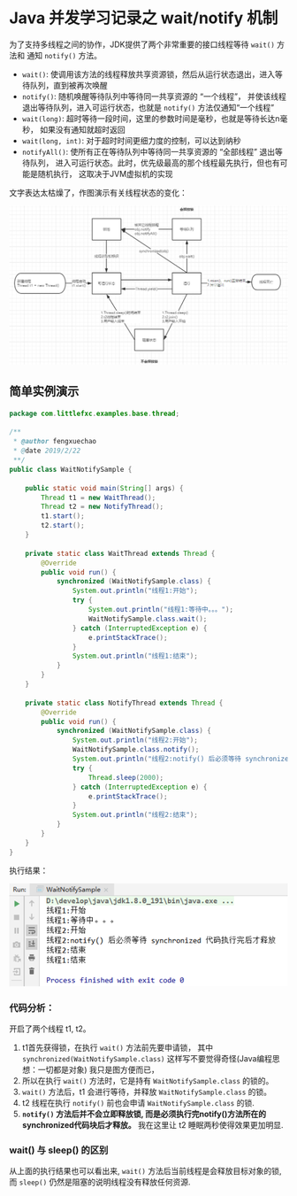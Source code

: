 # Java 并发学习记录之 wait/notify 机制

为了支持多线程之间的协作，JDK提供了两个非常重要的接口线程等待 `wait()` 方法和
通知 `notify()` 方法。

- `wait()`: 使调用该方法的线程释放共享资源锁，然后从运行状态退出，进入等待队列，直到被再次唤醒
- `notify()`: 随机唤醒等待队列中等待同一共享资源的 “一个线程”，
并使该线程退出等待队列，进入可运行状态，也就是 `notify()` 方法仅通知“一个线程”
- `wait(long)`: 超时等待一段时间，这里的参数时间是毫秒，也就是等待长达n毫秒，
如果没有通知就超时返回
- `wait(long, int)`: 对于超时时间更细力度的控制，可以达到纳秒
- `notifyAll()`: 使所有正在等待队列中等待同一共享资源的 “全部线程” 退出等待队列，
进入可运行状态。此时，优先级最高的那个线程最先执行，但也有可能是随机执行，
这取决于JVM虚拟机的实现

文字表达太枯燥了，作图演示有关线程状态的变化：

![线程的基本状态](images/线程的基本状态.png)

## 简单实例演示

```java
package com.littlefxc.examples.base.thread;

/**
 * @author fengxuechao
 * @date 2019/2/22
 **/
public class WaitNotifySample {

    public static void main(String[] args) {
        Thread t1 = new WaitThread();
        Thread t2 = new NotifyThread();
        t1.start();
        t2.start();
    }

    private static class WaitThread extends Thread {
        @Override
        public void run() {
            synchronized (WaitNotifySample.class) {
                System.out.println("线程1:开始");
                try {
                    System.out.println("线程1:等待中。。。");
                    WaitNotifySample.class.wait();
                } catch (InterruptedException e) {
                    e.printStackTrace();
                }
                System.out.println("线程1:结束");
            }
        }
    }

    private static class NotifyThread extends Thread {
        @Override
        public void run() {
            synchronized (WaitNotifySample.class) {
                System.out.println("线程2:开始");
                WaitNotifySample.class.notify();
                System.out.println("线程2:notify() 后必须等待 synchronized 代码执行完后才释放");
                try {
                    Thread.sleep(2000);
                } catch (InterruptedException e) {
                    e.printStackTrace();
                }
                System.out.println("线程2:结束");
            }
        }
    }
}
```

执行结果：

![线程wait-notify执行结果.png](images/线程wait-notify执行结果.png)

### 代码分析：

开启了两个线程 t1, t2。

1. t1首先获得锁，在执行 `wait()` 方法前先要申请锁，
其中 `synchronized(WaitNotifySample.class)` 这样写不要觉得奇怪(Java编程思想：一切都是对象)
我只是图方便而已，
2. 所以在执行 `wait()` 方法时，它是持有 `WaitNotifySample.class` 的锁的。
3. `wait()` 方法后，t1 会进行等待，并释放 `WaitNotifySample.class` 的锁。
4. t2 线程在执行 `notify()` 前也会申请 `WaitNotifySample.class` 的锁.
5. **`notify()` 方法后并不会立即释放锁, 而是必须执行完notify()方法所在的synchronized代码块后才释放。**
我在这里让 t2 睡眠两秒使得效果更加明显.

### wait() 与 sleep() 的区别

从上面的执行结果也可以看出来, `wait()` 方法后当前线程是会释放目标对象的锁, 而 `sleep()` 仍然是阻塞的说明线程没有释放任何资源.
